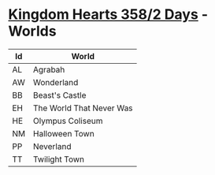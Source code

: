 # [Kingdom Hearts 358/2 Days](index.md) - Worlds

| Id | World |
|----|-------|
| AL | Agrabah
| AW | Wonderland
| BB | Beast's Castle
| EH | The World That Never Was
| HE | Olympus Coliseum
| NM | Halloween Town
| PP | Neverland
| TT | Twilight Town
